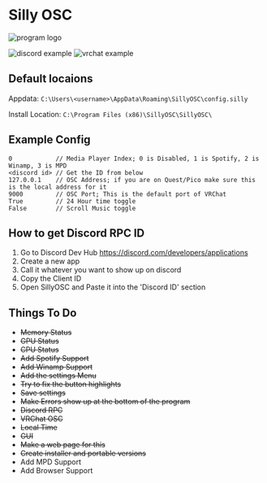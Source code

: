 # Silly OSC
 ![program logo](https://github.com/aexyzk/sillyosc/blob/main/example/logo.png?raw=true)

 ![discord example](https://github.com/aexyzk/sillyosc/blob/main/example/discord.png?raw=true)
 ![vrchat example](https://github.com/aexyzk/sillyosc/blob/main/example/vrc.png?raw=true)

 

## Default locaions
Appdata: ```C:\Users\<username>\AppData\Roaming\SillyOSC\config.silly```

Install Location: ```C:\Program Files (x86)\SillyOSC\SillyOSC\```

## Example Config
```
0            // Media Player Index; 0 is Disabled, 1 is Spotify, 2 is Winamp, 3 is MPD
<discord id> // Get the ID from below
127.0.0.1    // OSC Address; if you are on Quest/Pico make sure this is the local address for it
9000         // OSC Port; This is the default port of VRChat
True         // 24 Hour time toggle
False        // Scroll Music toggle
```

## How to get Discord RPC ID
1. Go to Discord Dev Hub https://discord.com/developers/applications
2. Create a new app
3. Call it whatever you want to show up on discord
4. Copy the Client ID
5. Open SillyOSC and Paste it into the 'Discord ID' section

## Things To Do
 - ~~Memory Status~~
 - ~~GPU Status~~
 - ~~CPU Status~~
 - ~~Add Spotify Support~~
 - ~~Add Winamp Support~~
 - ~~Add the settings Menu~~
 - ~~Try to fix the button highlights~~
 - ~~Save settings~~
 - ~~Make Errors show up at the bottom of the program~~
 - ~~Discord RPC~~
 - ~~VRChat OSC~~
 - ~~Local Time~~
 - ~~GUI~~
 - ~~Make a web page for this~~
 - ~~Create installer and portable versions~~
 - Add MPD Support
 - Add Browser Support
